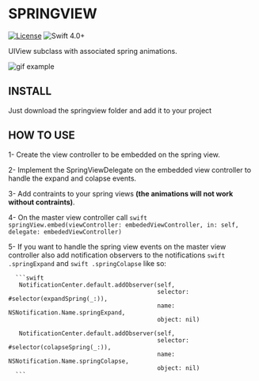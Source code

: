 # **SPRINGVIEW**
[![License](https://img.shields.io/cocoapods/l/Hero.svg?style=flat)](https://github.com/lucasassisro/springview/blob/master/LICENSE?raw=true)
![Swift 4.0+](https://img.shields.io/badge/Swift-4.0%2B-orange.svg)

UIView subclass with associated spring animations.

![gif example](https://cdn.rawgit.com/LucasAssisRo/springview/02ab78ec/resources/out.gif)


## **INSTALL**
Just download the springview folder and add it to your project

## **HOW TO USE**

  1- Create the view controller to be embedded on the spring view.

  2- Implement the SpringViewDelegate on the embedded view controller to handle the expand and colapse events.

  3- Add contraints to your spring views **(the animations will not work without contraints)**.

  4- On the master view controller call ```swift springView.embed(viewController: embededViewController, in: self, delegate: embededViewController)```
  
  5- If you want to handle the spring view events on the master view controller also add notification observers to the notifications  ```swift .springExpand``` and ```swift .springColapse``` like so:
  
      ```swift
       NotificationCenter.default.addObserver(self,
                                              selector: #selector(expandSpring(_:)),
                                              name: NSNotification.Name.springExpand,
                                              object: nil)
                                         
       NotificationCenter.default.addObserver(self,
                                              selector: #selector(colapseSpring(_:)),
                                              name: NSNotification.Name.springColapse,
                                              object: nil)
      ```
